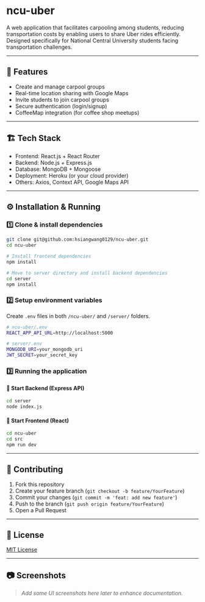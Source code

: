 # ncu-uber

A web application that facilitates carpooling among students, reducing transportation costs by enabling users to share Uber rides efficiently. Designed specifically for National Central University students facing transportation challenges.

---

## 🚀 Features

- Create and manage carpool groups
- Real-time location sharing with Google Maps
- Invite students to join carpool groups
- Secure authentication (login/signup)
- CoffeeMap integration (for coffee shop meetups)

---

## 🏗️ Tech Stack

- Frontend: React.js + React Router
- Backend: Node.js + Express.js
- Database: MongoDB + Mongoose
- Deployment: Heroku (or your cloud provider)
- Others: Axios, Context API, Google Maps API

---

## ⚙️ Installation & Running

### 1️⃣ Clone & install dependencies

```bash
git clone git@github.com:hsiangwang0129/ncu-uber.git
cd ncu-uber

# Install frontend dependencies
npm install

# Move to server directory and install backend dependencies
cd server
npm install
```

### 2️⃣ Setup environment variables

Create `.env` files in both `/ncu-uber/` and `/server/` folders.

```bash
# ncu-uber/.env
REACT_APP_API_URL=http://localhost:5000

# server/.env
MONGODB_URI=your_mongodb_uri
JWT_SECRET=your_secret_key
```

### 3️⃣ Running the application

#### 🚀 Start Backend (Express API)
```bash
cd server
node index.js
```

#### 🚀 Start Frontend (React)
```bash
cd ncu-uber
cd src
npm run dev
```

---

## 📝 Contributing

1. Fork this repository
2. Create your feature branch (`git checkout -b feature/YourFeature`)
3. Commit your changes (`git commit -m 'feat: add new feature'`)
4. Push to the branch (`git push origin feature/YourFeature`)
5. Open a Pull Request

---

## 📄 License

[MIT License](LICENSE)

---

## 📷 Screenshots

> _Add some UI screenshots here later to enhance documentation._

